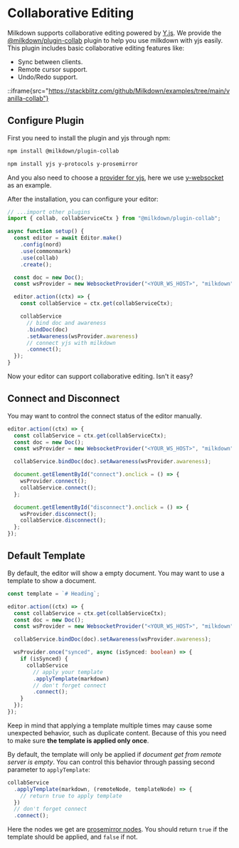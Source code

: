# Collaborative Editing

Milkdown supports collaborative editing powered by [Y.js](https://docs.yjs.dev/).
We provide the [@milkdown/plugin-collab](/docs/api/plugin-collab) plugin to help you use milkdown with yjs easily.
This plugin includes basic collaborative editing features like:

- Sync between clients.
- Remote cursor support.
- Undo/Redo support.

::iframe{src="https://stackblitz.com/github/Milkdown/examples/tree/main/vanilla-collab"}

## Configure Plugin

First you need to install the plugin and yjs through npm:

```bash
npm install @milkdown/plugin-collab

npm install yjs y-protocols y-prosemirror
```

And you also need to choose a [provider for yjs](https://docs.yjs.dev/ecosystem/connection-provider), here we use [y-websocket](https://docs.yjs.dev/ecosystem/connection-provider/y-websocket) as an example.

After the installation, you can configure your editor:

```typescript
// ...import other plugins
import { collab, collabServiceCtx } from "@milkdown/plugin-collab";

async function setup() {
  const editor = await Editor.make()
    .config(nord)
    .use(commonmark)
    .use(collab)
    .create();

  const doc = new Doc();
  const wsProvider = new WebsocketProvider("<YOUR_WS_HOST>", "milkdown", doc);

  editor.action((ctx) => {
    const collabService = ctx.get(collabServiceCtx);

    collabService
      // bind doc and awareness
      .bindDoc(doc)
      .setAwareness(wsProvider.awareness)
      // connect yjs with milkdown
      .connect();
  });
}
```

Now your editor can support collaborative editing. Isn't it easy?

## Connect and Disconnect

You may want to control the connect status of the editor manually.

```typescript
editor.action((ctx) => {
  const collabService = ctx.get(collabServiceCtx);
  const doc = new Doc();
  const wsProvider = new WebsocketProvider("<YOUR_WS_HOST>", "milkdown", doc);

  collabService.bindDoc(doc).setAwareness(wsProvider.awareness);

  document.getElementById("connect").onclick = () => {
    wsProvider.connect();
    collabService.connect();
  };

  document.getElementById("disconnect").onclick = () => {
    wsProvider.disconnect();
    collabService.disconnect();
  };
});
```

## Default Template

By default, the editor will show a empty document. You may want to use a template to show a document.

```typescript
const template = `# Heading`;

editor.action((ctx) => {
  const collabService = ctx.get(collabServiceCtx);
  const doc = new Doc();
  const wsProvider = new WebsocketProvider("<YOUR_WS_HOST>", "milkdown", doc);

  collabService.bindDoc(doc).setAwareness(wsProvider.awareness);

  wsProvider.once("synced", async (isSynced: boolean) => {
    if (isSynced) {
      collabService
        // apply your template
        .applyTemplate(markdown)
        // don't forget connect
        .connect();
    }
  });
});
```

Keep in mind that applying a template multiple times may cause some unexpected behavior, such as duplicate content.
Because of this you need to make sure **the template is applied only once**.

By default, the template will only be applied if _document get from remote server is empty_.
You can control this behavior through passing second parameter to `applyTemplate`:

```typescript
collabService
  .applyTemplate(markdown, (remoteNode, templateNode) => {
    // return true to apply template
  })
  // don't forget connect
  .connect();
```

Here the nodes we get are [prosemirror nodes](https://prosemirror.net/docs/ref/#model.Node).
You should return `true` if the template should be applied, and `false` if not.
